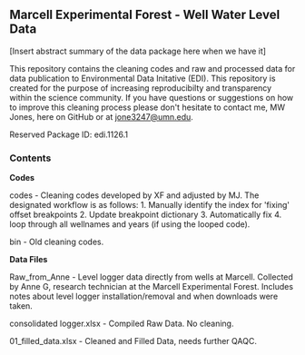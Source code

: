## Marcell Experimental Forest - Well Water Level Data

[Insert abstract summary of the data package here when we have it]

This repository contains the cleaning codes and raw and processed data for data publication to Environmental Data Initative (EDI). This repository is created for the purpose of increasing reproducibilty and transparency within the science community. If you have questions or suggestions on how to improve this cleaning process please don't hesitate to contact me, MW Jones, here on GitHub or at jone3247@umn.edu. 

Reserved Package ID: edi.1126.1

### Contents

**Codes**

codes - Cleaning codes developed by XF and adjusted by MJ. The designated workflow is as follows:  1. Manually identify the index for 'fixing' offset breakpoints 2. Update breakpoint dictionary 3. Automatically fix 4. loop through all wellnames and years (if using the looped code). 

bin - Old cleaning codes. 

**Data Files**

Raw_from_Anne - Level logger data directly from wells at Marcell. Collected by Anne G, research technician at the Marcell Experimental Forest. Includes notes about level logger installation/removal and when downloads were taken. 

consolidated logger.xlsx - Compiled Raw Data. No cleaning.

01_filled_data.xlsx - Cleaned and Filled Data, needs further QAQC. 
